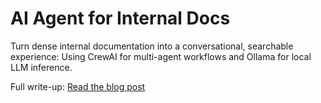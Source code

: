 # AI Agent for Internal Docs

Turn dense internal documentation into a conversational, searchable experience: Using CrewAI for multi-agent workflows and Ollama for local LLM inference.

Full write-up: [Read the blog post](https://dhyey-project-portfolio.hashnode.dev/automating-internal-docs-search-with-llm-agents-crewai-ollama)

